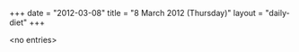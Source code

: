 +++
date = "2012-03-08"
title = "8 March 2012 (Thursday)"
layout = "daily-diet"
+++


\<no entries\>
